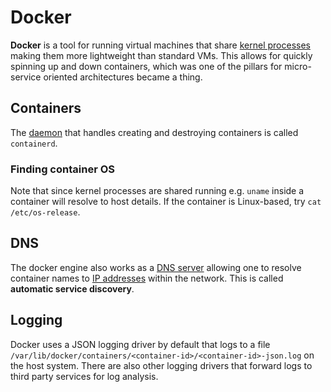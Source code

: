 # Docker

**Docker** is a tool for running virtual machines that share
[kernel processes](../unix/kernel) making them more lightweight than standard
VMs. This allows for quickly spinning up and down containers, which was one of
the pillars for micro-service oriented architectures became a thing.

## Containers

The [daemon](../unix/daemon) that handles creating and destroying containers is
called `containerd`.

### Finding container OS

Note that since kernel processes are shared running e.g. `uname` inside a
container will resolve to host details. If the container is Linux-based, try
`cat /etc/os-release`.

## DNS

The docker engine also works as a [DNS server](../network/protocols/dns)
allowing one to resolve container names to [IP addresses](../network/ip_address)
within the network. This is called **automatic service discovery**.

## Logging

Docker uses a JSON logging driver by default that logs to a file
`/var/lib/docker/containers/<container-id>/<container-id>-json.log` on the host
system. There are also other logging drivers that forward logs to third party
services for log analysis.

